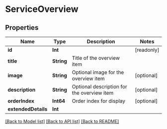 # ServiceOverview

## Properties
Name | Type | Description | Notes
------------ | ------------- | ------------- | -------------
**id** | **Int** |  | [readonly] 
**title** | **String** | Title of the overview item | 
**image** | **String** | Optional image for the overview item | [optional] 
**description** | **String** | Optional description for the overview item | [optional] 
**orderIndex** | **Int64** | Order index for display | [optional] 
**extendedDetails** | **Int** |  | 

[[Back to Model list]](../README.md#documentation-for-models) [[Back to API list]](../README.md#documentation-for-api-endpoints) [[Back to README]](../README.md)


